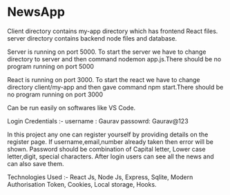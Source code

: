 # NewsApp

Client directory contains my-app directory which has frontend React files.
server directory contains backend node files and database.

Server is running on port 5000. To start the server we have to change directory to server and then command nodemon app.js.There should be no program running
on port 5000

React is running on port 3000. To start the react we have to change directory client/my-app and then gave command npm start.There should be no program running 
on port 3000

Can be run easily on softwares like VS Code.

Login Credentials :- 
username : Gaurav
passowrd: Gaurav@123

In this project any one can register yourself by providing details on the register page. If username,email,number already taken then error will be shown. Password should be combination of Capital letter, Lower case letter,digit, special characters.
After login users can see all the news and can also save them.

Technologies Used :- React Js, Node Js, Express, Sqlite, Modern Authorisation Token, Cookies, Local storage, Hooks.

